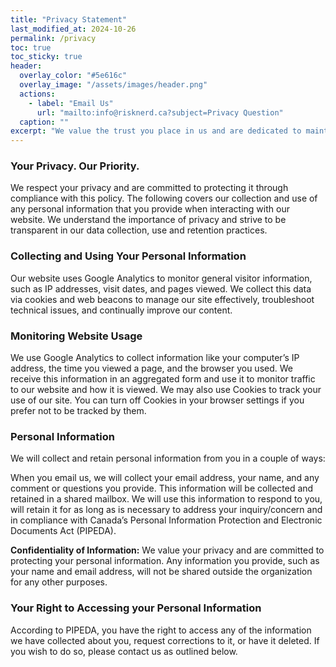 ```yaml
---
title: "Privacy Statement"
last_modified_at: 2024-10-26
permalink: /privacy
toc: true
toc_sticky: true
header:
  overlay_color: "#5e616c"
  overlay_image: "/assets/images/header.png"
  actions:
    - label: "Email Us"
      url: "mailto:info@risknerd.ca?subject=Privacy Question"
  caption: ""
excerpt: "We value the trust you place in us and are dedicated to maintaining the confidentiality and security of your personal information. If you have any questions or concerns about how we collect, use and store your information, we invite you to reach out to us using the link below."
---
```


### Your Privacy. Our Priority.

We respect your privacy and are committed to protecting it through compliance with this policy. The following covers our collection and use of any personal information that you provide when interacting with our website. We understand the importance of privacy and strive to be transparent in our data collection, use and retention practices.

### Collecting and Using Your Personal Information

Our website uses Google Analytics to monitor general visitor information, such as IP addresses, visit dates, and pages viewed. We collect this data via cookies and web beacons to manage our site effectively, troubleshoot technical issues, and continually improve our content.

### Monitoring Website Usage

We use Google Analytics to collect information like your computer’s IP address, the time you viewed a page, and the browser you used. We receive this information in an aggregated form and use it to monitor traffic to our website and how it is viewed. We may also use Cookies to track your use of our site. You can turn off Cookies in your browser settings if you prefer not to be tracked by them.

### Personal Information

We will collect and retain personal information from you in a couple of ways:

When you email us, we will collect your email address, your name, and any comment or questions you provide. This information will be collected and retained in a shared mailbox. We will use this information to respond to you, will retain it for as long as is necessary to address your inquiry/concern and in compliance with Canada’s Personal Information Protection and Electronic Documents Act (PIPEDA).

**Confidentiality of Information:** We value your privacy and are committed to protecting your personal information. Any information you provide, such as your name and email address, will not be shared outside the organization for any other purposes.

### Your Right to Accessing your Personal Information

According to PIPEDA, you have the right to access any of the information we have collected about you, request corrections to it, or have it deleted. If you wish to do so, please contact us as outlined below.
